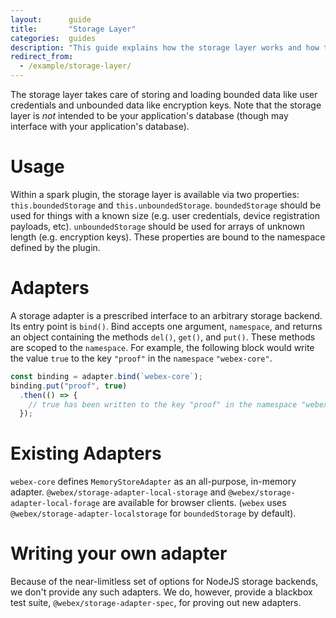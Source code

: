 ```yaml
---
layout:      guide
title:       "Storage Layer"
categories:  guides
description: "This guide explains how the storage layer works and how to write your own storage adapter"
redirect_from:
  - /example/storage-layer/
---
```


The storage layer takes care of storing and loading bounded data like user credentials and unbounded data like encryption keys. Note that the storage layer is *not* intended to be your application's database (though may interface with your application's database).

# Usage

Within a spark plugin, the storage layer is available via two properties: `this.boundedStorage` and `this.unboundedStorage`. `boundedStorage` should be used for things with a known size (e.g. user credentials, device registration payloads, etc). `unboundedStorage` should be used for arrays of unknown length (e.g. encryption keys). These properties are bound to the namespace defined by the plugin.

# Adapters

A storage adapter is a prescribed interface to an arbitrary storage backend. Its entry point is `bind()`. Bind accepts one argument, `namespace`, and returns an object containing the methods `del()`, `get()`, and `put()`. These methods are scoped to the `namespace`. For example, the following block would write the value `true` to the key `"proof"` in the `namespace` `"webex-core"`.

```javascript
const binding = adapter.bind(`webex-core`);
binding.put("proof", true)
  .then(() => {
    // true has been written to the key "proof" in the namespace "webex-core"
  });
```

# Existing Adapters

`webex-core` defines `MemoryStoreAdapter` as an all-purpose, in-memory adapter. `@webex/storage-adapter-local-storage` and `@webex/storage-adapter-local-forage` are available for browser clients. (`webex` uses `@webex/storage-adapter-localstorage` for `boundedStorage` by default).

# Writing your own adapter

Because of the near-limitless set of options for NodeJS storage backends, we don't provide any such adapters. We do, however, provide a blackbox test suite, `@webex/storage-adapter-spec`, for proving out new adapters.
